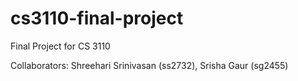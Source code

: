 # cs3110-final-project
Final Project for CS 3110

Collaborators: Shreehari Srinivasan (ss2732), Srisha Gaur (sg2455)
